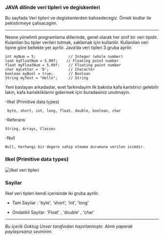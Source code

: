 ### JAVA dilinde veri tipleri ve degiskenleri 
Bu sayfada Veri tipleri ve degiskenlerden bahsedecegiz. Örnek kodlar ile pekistirmeye çalisacagim. 

---

Nesne yönelimli programlama dillerinde, genel olarak her sinif bir veri tipidir. Kulanilan bu tipler verileri tutmak, saklamak için kullanilir. Kullanilan veri tipine göre bellekte yer ayrilir. Java’da veri tipleri 3 gruba ayrilir.

    int myNum = 5;               // Integer (whole number)
	loat myFloatNum = 5.99f;    // Floating point number
	float myFloatNum = 5.99f;    // Floating point number
	char myLetter = 'D';         // Character
	boolean myBool = true;       // Boolean
	String myText = "Hello";     // String

Yeni baslayan arkadaslar, evet farkindayim ilk bakista kafa karistirici gelebilir lakin, kafa karisikliklarini gidermek için buradasiniz unutmayin. 



 -Ilkel (Primitive data types)
 
     byte, short, int, long, float, double, boolean, char
	
 -Referans 
 
    String, Arrays, Classes 

	
 -Null 
 
    Null, herhangi bir degere sahip olmama durumuna verilen isimdir.
	
	

### Ilkel (Primitive data types)

![ilkel veri tipleri](https://i.hizliresim.com/iznldp.jpg)	

### Sayilar 
Ilkel veri tipleri kendi içerisinde iki gruba ayrilir. 

- Tam Sayilar : 'byte', 'short', 'int', 'long'

- Ondalikli Sayilar: 'Float' , 'double' , 'char'


---
_Bu içerik Goktug Unver tarafından hazırlanmıştır. Alıntı yaparak paylaşırsanız sevinirim._
